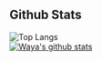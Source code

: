 ## Github Stats

![Top Langs](https://github-readme-stats.vercel.app/api/top-langs/?username=wyyr&theme=dark&show_icons=true&layout=compact&langs_count=7) <br>
[![Waya's github stats](https://github-readme-stats.vercel.app/api?username=wyyr&include_all_commits=true&count_private=true&show_icons=true&line_height=20&title_color=FFFFFF&icon_color=FFFFFF&text_color=FFFFFF&bg_color=0D1117)](https://github.com/anuraghazra/github-readme-stats)

